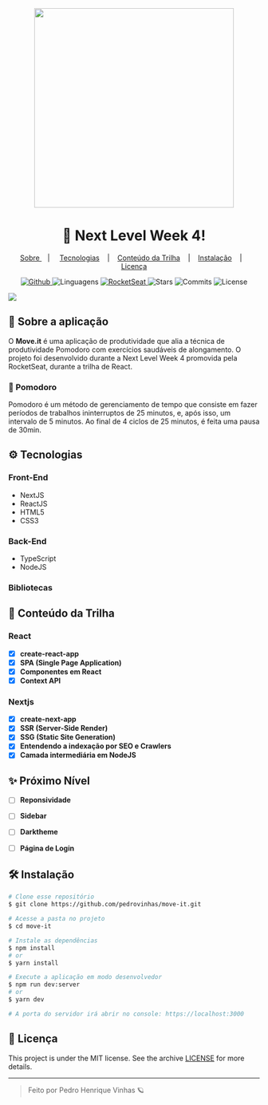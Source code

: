 <div align="center">
<img width="400px" src="https://github.com/Pedrovinhas/move-it/blob/master/public/logo-full.svg"/>
</div>

<div align="center">
  <h1> 🚀 Next Level Week 4! </h1>
</div>


<p align="center" >
<a href="#-sobre-a-aplicacao">Sobre </a> &nbsp;&nbsp;&nbsp;| &nbsp;&nbsp;&nbsp;
<a href="#-tecnologias">Tecnologias</a> &nbsp;&nbsp;&nbsp;|&nbsp;&nbsp;&nbsp;
<a href="#-conte%C3%BAdo-da-trilha"> Conteúdo da Trilha</a> &nbsp;&nbsp;&nbsp;|&nbsp;&nbsp;&nbsp;
<a href="#-instala%C3%A7%C3%A3o">Instalação</a> &nbsp;&nbsp;&nbsp;|&nbsp;&nbsp;&nbsp;
<a href="#-licen%C3%A7a">Licença</a>
</p>

<p align="center">
<a href="https://github.com/Pedrovinhas" target="_blank"><img src="https://img.shields.io/static/v1?label=author&message=pedrovinhas&color=8257E5&labelColor=4CD62B" alt="Github"> </a>
<img src="https://img.shields.io/static/v1?label=languages&message=5&color=8257E5&labelColor=4CD62B" alt="Linguagens"> 
<a href="https://rocketseat.com.br/" target="_blank">
<img src="https://img.shields.io/static/v1?label=move-it&message=RocketSeat&color=8257E5&labelColor=4CD62B" target="_blank" alt="RocketSeat">
</a>
<img src="https://img.shields.io/github/stars/pedrovinhas/move-it?color=8257E5&labelColor=4CD62B" alt="Stars">
<img src="https://img.shields.io/github/last-commit/pedrovinhas/move-it?color=8257E5&labelColor=4CD62B" alt="Commits">
<img src="https://img.shields.io/static/v1?label=license&message=MIT&color=8257E5&labelColor=4CD62B" alt="License">
</p>


<div align="top">
  <img src="https://github.com/Pedrovinhas/move-it/blob/master/github/moveit-mockup.png"/>
</div>

## 📌 Sobre a aplicação
O **Move.it** é uma aplicação de produtividade que alia a técnica de produtividade Pomodoro com exercícios saudáveis de alongamento. O projeto foi desenvolvido durante a Next Level Week 4 promovida pela RocketSeat, durante a trilha de React.

### 🍅 Pomodoro
Pomodoro é um método de gerenciamento de tempo que consiste em fazer períodos de trabalhos ininterruptos de 25 minutos, e, após isso, um intervalo de 5 minutos. Ao final de 4
ciclos de 25 minutos, é feita uma pausa de 30min.

## ⚙ Tecnologias

### Front-End
- NextJS
- ReactJS
- HTML5
- CSS3

### Back-End
- TypeScript
- NodeJS

### Bibliotecas

## 📝 Conteúdo da Trilha

### React
- [X] **create-react-app**
- [X] **SPA (Single Page Application)**
- [X] **Componentes em React**
- [X] **Context API**

### Nextjs
- [X] **create-next-app**
- [X] **SSR (Server-Side Render)**
- [X] **SSG (Static Site Generation)**
- [X] **Entendendo a indexação por SEO e Crawlers**
- [X] **Camada intermediária em NodeJS**

## ✨ Próximo Nível
- [ ] **Reponsividade**
- [ ] **Sidebar**
- [ ] **Darktheme**
- [ ] **Página de Login**


## 🛠 Instalação

```bash
# Clone esse repositório
$ git clone https://github.com/pedrovinhas/move-it.git

# Acesse a pasta no projeto
$ cd move-it

# Instale as dependências
$ npm install
# or
$ yarn install

# Execute a aplicação em modo desenvolvedor
$ npm run dev:server
# or
$ yarn dev

# A porta do servidor irá abrir no console: https://localhost:3000
```
## 📝 Licença

This project is under the MIT license. See the archive [LICENSE](LICENSE.md) for more details.

---
<blockquote>
    Feito por Pedro Henrique Vinhas 🪐
</blockquote>
